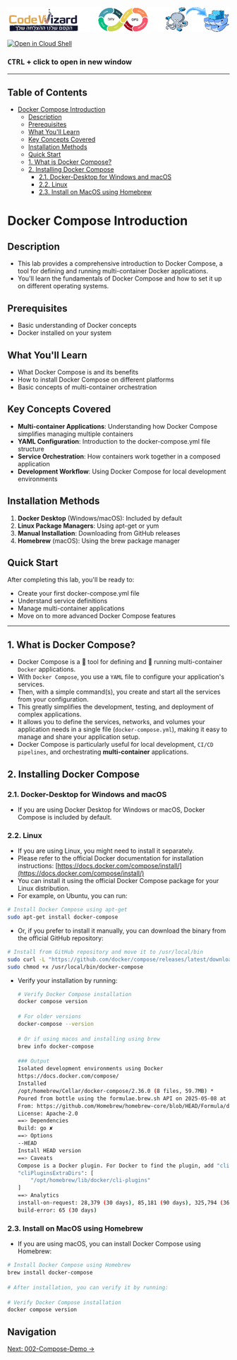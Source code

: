 ![](../../resources/logos.png)

[![Open in Cloud Shell](https://gstatic.com/cloudssh/images/open-btn.svg)](https://console.cloud.google.com/cloudshell/editor?cloudshell_git_repo=https://github.com/nirgeier/DockerComposeLabs)

### **<kbd>CTRL</kbd> + click to open in new window**

---

<!-- omit in toc -->
## Table of Contents

- [Docker Compose Introduction](#docker-compose-introduction)
  - [Description](#description)
  - [Prerequisites](#prerequisites)
  - [What You'll Learn](#what-youll-learn)
  - [Key Concepts Covered](#key-concepts-covered)
  - [Installation Methods](#installation-methods)
  - [Quick Start](#quick-start)
  - [1. What is Docker Compose?](#1-what-is-docker-compose)
  - [2. Installing Docker Compose](#2-installing-docker-compose)
    - [2.1. Docker-Desktop for Windows and macOS](#21-docker-desktop-for-windows-and-macos)
    - [2.2. Linux](#22-linux)
    - [2.3. Install on MacOS using Homebrew](#23-install-on-macos-using-homebrew)

# Docker Compose Introduction

## Description

- This lab provides a comprehensive introduction to Docker Compose, a tool for defining and running multi-container Docker applications.
- You'll learn the fundamentals of Docker Compose and how to set it up on different operating systems.

## Prerequisites

- Basic understanding of Docker concepts
- Docker installed on your system

## What You'll Learn

- What Docker Compose is and its benefits
- How to install Docker Compose on different platforms
- Basic concepts of multi-container orchestration

## Key Concepts Covered

- **Multi-container Applications**: Understanding how Docker Compose simplifies managing multiple containers
- **YAML Configuration**: Introduction to the docker-compose.yml file structure
- **Service Orchestration**: How containers work together in a composed application
- **Development Workflow**: Using Docker Compose for local development environments

## Installation Methods

1. **Docker Desktop** (Windows/macOS): Included by default
2. **Linux Package Managers**: Using apt-get or yum
3. **Manual Installation**: Downloading from GitHub releases
4. **Homebrew** (macOS): Using the brew package manager

## Quick Start

After completing this lab, you'll be ready to:

- Create your first docker-compose.yml file
- Understand service definitions
- Manage multi-container applications
- Move on to more advanced Docker Compose features

---

## 1. What is Docker Compose?

- Docker Compose is a :wrench: tool for defining and :running: running multi-container `Docker` applications.
- With `Docker Compose`, you use a `YAML` file to configure your application's services.
- Then, with a simple command(s), you create and start all the services from your configuration.
- This greatly simplifies the development, testing, and deployment of complex applications.
- It allows you to define the services, networks, and volumes your application needs in a single file (`docker-compose.yml`), making it easy to manage and share your application setup.
- Docker Compose is particularly useful for local development, `CI/CD pipelines`, and orchestrating **multi-container** applications.

## 2. Installing Docker Compose

### 2.1. Docker-Desktop for Windows and macOS

- If you are using Docker Desktop for Windows or macOS, Docker Compose is included by default.

### 2.2. Linux

- If you are using Linux, you might need to install it separately.
- Please refer to the official Docker documentation for installation instructions: [https://docs.docker.com/compose/install/](https://docs.docker.com/compose/install/)
- You can install it using the official Docker Compose package for your Linux distribution.
- For example, on Ubuntu, you can run:

```bash
# Install Docker Compose using apt-get
sudo apt-get install docker-compose
```

- Or, if you prefer to install it manually, you can download the binary from the official GitHub repository:

```bash
# Install from GitHub repository and move it to /usr/local/bin
sudo curl -L "https://github.com/docker/compose/releases/latest/download/docker-compose-$(uname -s)-$(uname -m)" -o /usr/local/bin/docker-compose
sudo chmod +x /usr/local/bin/docker-compose
```

- Verify your installation by running:

    ```bash
    # Verify Docker Compose installation
    docker compose version

    # For older versions
    docker-compose --version

    # Or if using macos and installing using brew
    brew info docker-compose

    ### Output
    Isolated development environments using Docker
    https://docs.docker.com/compose/
    Installed
    /opt/homebrew/Cellar/docker-compose/2.36.0 (8 files, 59.7MB) *
    Poured from bottle using the formulae.brew.sh API on 2025-05-08 at 11:23:08
    From: https://github.com/Homebrew/homebrew-core/blob/HEAD/Formula/d/docker-compose.rb
    License: Apache-2.0
    ==> Dependencies
    Build: go ✘
    ==> Options
    --HEAD
    Install HEAD version
    ==> Caveats
    Compose is a Docker plugin. For Docker to find the plugin, add "cliPluginsExtraDirs" to ~/.docker/config.json:
    "cliPluginsExtraDirs": [
        "/opt/homebrew/lib/docker/cli-plugins"
    ]
    ==> Analytics
    install-on-request: 28,379 (30 days), 85,181 (90 days), 325,794 (365 days)
    build-error: 65 (30 days)
    ```

### 2.3. Install on MacOS using Homebrew

- If you are using macOS, you can install Docker Compose using Homebrew:

```bash
# Install Docker Compose using Homebrew
brew install docker-compose

# After installation, you can verify it by running:

# Verify Docker Compose installation
docker compose version  
```

## Navigation <!-- omit in toc -->

[Next: 002-Compose-Demo →](../002-Compose-Demo/README.md)
